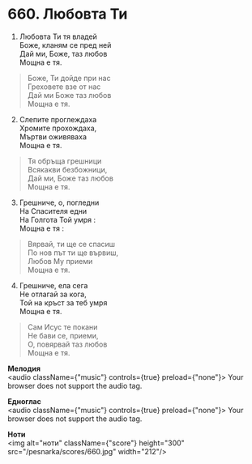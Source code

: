 # 660. Любовта Ти

1. Любовта Ти тя владей  
Боже, кланям се пред ней  
Дай ми, Боже, таз любов  
Мощна е тя.  

> Боже, Ти дойде при нас  
> Греховете взе от нас  
> Дай ми Боже таз любов  
> Мощна е тя.  

2. Слепите проглеждаха  
Хромите прохождаха,  
Мъртви оживяваха  
Мощна е тя.  

> Тя обръща грешници  
> Всякакви безбожници,  
> Дай ми, Боже таз любов  
> Мощна е тя.  

3. Грешниче, о, погледни  
На Спасителя едни  
На Голгота Той умря :  
Мощна е тя :  

> Вярвай, ти ще се спасиш  
> По нов път ти ще вървиш,  
> Любов Му приеми  
> Мощна е тя.  

4. Грешниче, ела сега  
Не отлагай за кога,  
Той на кръст за теб умря  
Мощна е тя.  

> Сам Исус те покани  
> Не бави се, приеми,  
> О, повярвай таз любов  
> Мощна е тя.

**Мелодия**  
<audio className={"music"} controls={true} preload={"none"}>
    <source src="/pesnarka/mp3/660.mp3" type="audio/mpeg"/>
    Your browser does not support the audio tag.
</audio>

**Едноглас**  
<audio className={"music"} controls={true} preload={"none"}>
    <source src="/pesnarka/transp/660.mp3" type="audio/mpeg"/>
    Your browser does not support the audio tag.
</audio>

**Ноти**  
<img alt="ноти" className={"score"} height="300" src="/pesnarka/scores/660.jpg" width="212"/>
